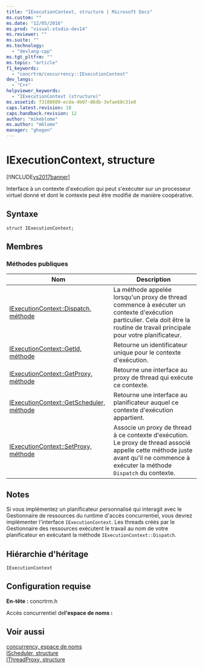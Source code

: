 ```yaml
---
title: "IExecutionContext, structure | Microsoft Docs"
ms.custom: ""
ms.date: "12/05/2016"
ms.prod: "visual-studio-dev14"
ms.reviewer: ""
ms.suite: ""
ms.technology: 
  - "devlang-cpp"
ms.tgt_pltfrm: ""
ms.topic: "article"
f1_keywords: 
  - "concrtrm/concurrency::IExecutionContext"
dev_langs: 
  - "C++"
helpviewer_keywords: 
  - "IExecutionContext (structure)"
ms.assetid: f3108089-ecda-4b07-86db-3efae60c31e0
caps.latest.revision: 18
caps.handback.revision: 12
author: "mikeblome"
ms.author: "mblome"
manager: "ghogen"
---
```

# IExecutionContext, structure
[!INCLUDE[vs2017banner](../../../assembler/inline/includes/vs2017banner.md)]

Interface à un contexte d'exécution qui peut s'exécuter sur un processeur virtuel donné et dont le contexte peut être modifié de manière coopérative.  
  
## Syntaxe  
  
```  
struct IExecutionContext;  
```  
  
## Membres  
  
### Méthodes publiques  
  
|Nom|Description|  
|---------|-----------------|  
|[IExecutionContext::Dispatch, méthode](../Topic/IExecutionContext::Dispatch%20Method.md)|La méthode appelée lorsqu'un proxy de thread commence à exécuter un contexte d'exécution particulier.  Cela doit être la routine de travail principale pour votre planificateur.|  
|[IExecutionContext::GetId, méthode](../Topic/IExecutionContext::GetId%20Method.md)|Retourne un identificateur unique pour le contexte d'exécution.|  
|[IExecutionContext::GetProxy, méthode](../Topic/IExecutionContext::GetProxy%20Method.md)|Retourne une interface au proxy de thread qui exécute ce contexte.|  
|[IExecutionContext::GetScheduler, méthode](../Topic/IExecutionContext::GetScheduler%20Method.md)|Retourne une interface au planificateur auquel ce contexte d'exécution appartient.|  
|[IExecutionContext::SetProxy, méthode](../Topic/IExecutionContext::SetProxy%20Method.md)|Associe un proxy de thread à ce contexte d'exécution.  Le proxy de thread associé appelle cette méthode juste avant qu'il ne commence à exécuter la méthode `Dispatch` du contexte.|  
  
## Notes  
 Si vous implémentez un planificateur personnalisé qui interagit avec le Gestionnaire de ressources du runtime d'accès concurrentiel, vous devrez implémenter l'interface `IExecutionContext`.  Les threads créés par le Gestionnaire des ressources exécutent le travail au nom de votre planificateur en exécutant la méthode `IExecutionContext::Dispatch`.  
  
## Hiérarchie d'héritage  
 `IExecutionContext`  
  
## Configuration requise  
 **En\-tête :** concrtrm.h  
  
 Accès concurrentiel de**l'espace de noms :**  
  
## Voir aussi  
 [concurrency, espace de noms](../../../parallel/concrt/reference/concurrency-namespace.md)   
 [IScheduler, structure](../../../parallel/concrt/reference/ischeduler-structure.md)   
 [IThreadProxy, structure](../../../parallel/concrt/reference/ithreadproxy-structure.md)